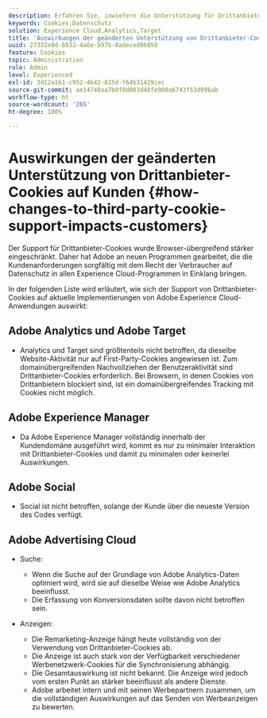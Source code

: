 ```yaml
---
description: Erfahren Sie, inwiefern die Unterstützung für Drittanbieter-Cookies in Browsern immer mehr eingeschränkt wird.
keywords: Cookies;Datenschutz
solution: Experience Cloud,Analytics,Target
title: 'Auswirkungen der geänderten Unterstützung von Drittanbieter-Cookies auf Kunden '
uuid: 27332e0d-6932-4a6e-b97b-0adeced0b050
feature: Cookies
topic: Administration
role: Admin
level: Experienced
exl-id: 3d12a1b1-c952-4b42-815d-f64b31429cec
source-git-commit: ae14748aa7b0f0d803d48fe980a6743f53d996ab
workflow-type: ht
source-wordcount: '265'
ht-degree: 100%

---
```


# Auswirkungen der geänderten Unterstützung von Drittanbieter-Cookies auf Kunden {#how-changes-to-third-party-cookie-support-impacts-customers}

Der Support für Drittanbieter-Cookies wurde Browser-übergreifend stärker eingeschränkt. Daher hat Adobe an neuen Programmen gearbeitet, die die Kundenanforderungen sorgfältig mit dem Recht der Verbraucher auf Datenschutz in allen Experience Cloud-Programmen in Einklang bringen.

In der folgenden Liste wird erläutert, wie sich der Support von Drittanbieter-Cookies auf aktuelle Implementierungen von Adobe Experience Cloud-Anwendungen auswirkt:

## Adobe Analytics und Adobe Target

* Analytics und Target sind größtenteils nicht betroffen, da dieselbe Website-Aktivität nur auf First-Party-Cookies angewiesen ist. Zum domainübergreifenden Nachvollziehen der Benutzeraktivität sind Drittanbieter-Cookies erforderlich. Bei Browsern, in denen Cookies von Drittanbietern blockiert sind, ist ein domainübergreifendes Tracking mit Cookies nicht möglich.

## Adobe Experience Manager

* Da Adobe Experience Manager vollständig innerhalb der Kundendomäne ausgeführt wird, kommt es nur zu minimaler Interaktion mit Drittanbieter-Cookies und damit zu minimalen oder keinerlei Auswirkungen.

## Adobe Social

* Social ist nicht betroffen, solange der Kunde über die neueste Version des Codes verfügt.

## Adobe Advertising Cloud

* Suche:

   * Wenn die Suche auf der Grundlage von Adobe Analytics-Daten optimiert wird, wird sie auf dieselbe Weise wie Adobe Analytics beeinflusst.
   * Die Erfassung von Konversionsdaten sollte davon nicht betroffen sein.

* Anzeigen:

   * Die Remarketing-Anzeige hängt heute vollständig von der Verwendung von Drittanbieter-Cookies ab.
   * Die Anzeige ist auch stark von der Verfügbarkeit verschiedener Werbenetzwerk-Cookies für die Synchronisierung abhängig.
   * Die Gesamtauswirkung ist nicht bekannt. Die Anzeige wird jedoch vom ersten Punkt an stärker beeinflusst als andere Dienste.
   * Adobe arbeitet intern und mit seinen Werbepartnern zusammen, um die vollständigen Auswirkungen auf das Senden von Werbeanzeigen zu bewerten.
